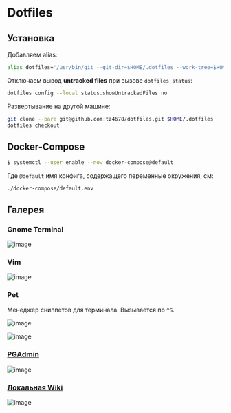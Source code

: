 # Dotfiles

## Установка

Добавляем alias:

```zsh
alias dotfiles='/usr/bin/git --git-dir=$HOME/.dotfiles --work-tree=$HOME'
```

Отключаем вывод **untracked files** при вызове `dotfiles status`:

```zsh
dotfiles config --local status.showUntrackedFiles no
```

Развертывание на другой машине:

```zsh
git clone --bare git@github.com:tz4678/dotfiles.git $HOME/.dotfiles
dotfiles checkout
```

## Docker-Compose

```zsh
$ systemctl --user enable --now docker-compose@default
```

Где `@default` имя конфига, содержащего переменные окружения, см:

```
./docker-compose/default.env
```

## Галерея

### Gnome Terminal

![image](https://user-images.githubusercontent.com/12753171/108596051-98731e00-7393-11eb-94bd-71d655c88149.png)

### Vim

![image](https://user-images.githubusercontent.com/12753171/108596258-e2103880-7394-11eb-9249-bb4a5be9e007.png)

### Pet

Менеджер сниппетов для терминала. Вызывается по `^S`.

![image](https://user-images.githubusercontent.com/12753171/108596508-9199da80-7396-11eb-97ca-ddbdf46b7904.png)

![image](https://user-images.githubusercontent.com/12753171/108596568-ea697300-7396-11eb-9790-550f4818f834.png)

### [PGAdmin](http://localhost:5050)

![image](https://user-images.githubusercontent.com/12753171/108596104-ea1ba880-7393-11eb-83bb-15a5dfdaf343.png)

### [Локальная Wiki](http://localhost:3000)

![image](https://user-images.githubusercontent.com/12753171/108596014-3f0aef00-7393-11eb-8108-e7937af55aee.png)
